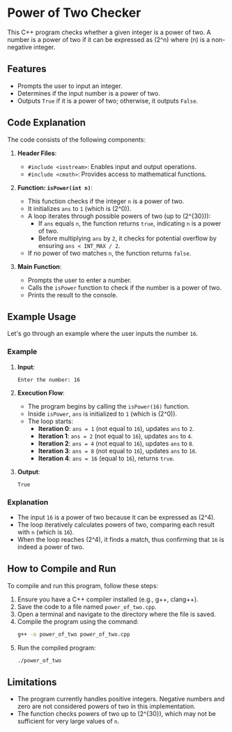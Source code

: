 # Power of Two Checker

This C++ program checks whether a given integer is a power of two. A number is a power of two if it can be expressed as \(2^n\) where \(n\) is a non-negative integer.

## Features

- Prompts the user to input an integer.
- Determines if the input number is a power of two.
- Outputs `True` if it is a power of two; otherwise, it outputs `False`.

## Code Explanation

The code consists of the following components:

1. **Header Files**:
   - `#include <iostream>`: Enables input and output operations.
   - `#include <cmath>`: Provides access to mathematical functions.

2. **Function: `isPower(int n)`**:
   - This function checks if the integer `n` is a power of two.
   - It initializes `ans` to `1` (which is \(2^0\)).
   - A loop iterates through possible powers of two (up to \(2^{30}\)):
     - If `ans` equals `n`, the function returns `true`, indicating `n` is a power of two.
     - Before multiplying `ans` by `2`, it checks for potential overflow by ensuring `ans < INT_MAX / 2`.
   - If no power of two matches `n`, the function returns `false`.

3. **Main Function**:
   - Prompts the user to enter a number.
   - Calls the `isPower` function to check if the number is a power of two.
   - Prints the result to the console.

## Example Usage

Let's go through an example where the user inputs the number `16`.

### Example

1. **Input**: 
   ```
   Enter the number: 16
   ```

2. **Execution Flow**:
   - The program begins by calling the `isPower(16)` function.
   - Inside `isPower`, `ans` is initialized to `1` (which is \(2^0\)).
   - The loop starts:
     - **Iteration 0**: `ans = 1` (not equal to `16`), updates `ans` to `2`.
     - **Iteration 1**: `ans = 2` (not equal to `16`), updates `ans` to `4`.
     - **Iteration 2**: `ans = 4` (not equal to `16`), updates `ans` to `8`.
     - **Iteration 3**: `ans = 8` (not equal to `16`), updates `ans` to `16`.
     - **Iteration 4**: `ans = 16` (equal to `16`), returns `true`.

3. **Output**: 
   ```
   True
   ```

### Explanation

- The input `16` is a power of two because it can be expressed as \(2^4\).
- The loop iteratively calculates powers of two, comparing each result with `n` (which is `16`).
- When the loop reaches \(2^4\), it finds a match, thus confirming that `16` is indeed a power of two.

## How to Compile and Run

To compile and run this program, follow these steps:

1. Ensure you have a C++ compiler installed (e.g., g++, clang++).
2. Save the code to a file named `power_of_two.cpp`.
3. Open a terminal and navigate to the directory where the file is saved.
4. Compile the program using the command:
   ```bash
   g++ -o power_of_two power_of_two.cpp
   ```
5. Run the compiled program:
   ```bash
   ./power_of_two
   ```

## Limitations

- The program currently handles positive integers. Negative numbers and zero are not considered powers of two in this implementation.
- The function checks powers of two up to \(2^{30}\), which may not be sufficient for very large values of `n`.
